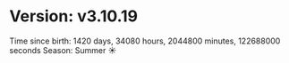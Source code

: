 # Version: v3.10.19
Time since birth: 1420 days, 34080 hours, 2044800 minutes, 122688000 seconds
Season: Summer ☀️
